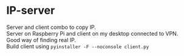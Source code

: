 # IP-server
Server and client combo to copy IP.    
Server on Raspberry Pi and client on my desktop connected to VPN.    
Good way of finding real IP.    
Build client using ```pyinstaller -F --noconsole client.py```
